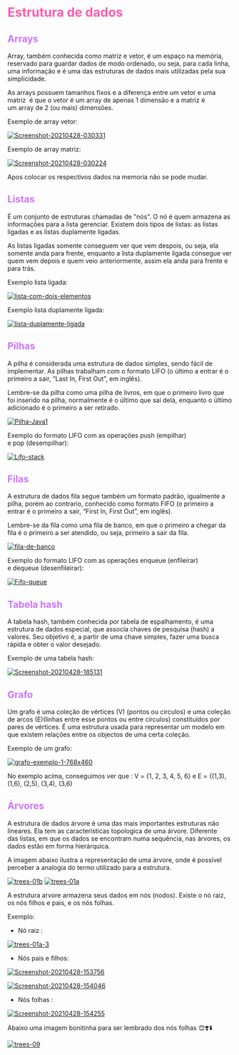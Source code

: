 # <span style='color:#ff5dae;'>Estrutura de dados</span>

## <span style='color:#cb74ff;'>Arrays</span>

  Array, também conhecida como matriz e vetor, é um espaço na memória, reservado para guardar dados de modo ordenado, ou seja, para cada linha, uma informação e é uma das estruturas de dados mais utilizadas pela sua simplicidade. 
  
  As arrays possuem tamanhos fixos e a diferença entre um vetor e uma matriz  é que o vetor é um array de apenas 1 dimensão e a matriz é um array de 2 (ou mais) dimensões.
  
  Exemplo de array vetor:
 
<a href="https://imgbb.com/"><img src="https://i.ibb.co/5BRppdr/Screenshot-20210428-030331.png" alt="Screenshot-20210428-030331" border="0" /></a>
  
  Exemplo de array matriz:

<a href="https://ibb.co/BzHtHBW"><img src="https://i.ibb.co/5MX6XLp/Screenshot-20210428-030224.png" alt="Screenshot-20210428-030224" border="0" /></a>

 Apos colocar os respectivos dados na memoria não se pode mudar.
  
## <span style='color:#cb74ff;'>Listas</span>

 É um conjunto de estruturas chamadas de "nós". O nó é quem armazena as informações para a lista gerenciar. Existem dois tipos de listas: as listas ligadas e as listas duplamente ligadas.
 
 As listas ligadas somente conseguem ver que vem despois, ou seja, ela somente anda para frente, enquanto a lista duplamente ligada consegue ver quem vem depois e quem veio anteriormente, assim ela anda para frente e para trás.
 
 
 Exemplo lista ligada:
 
<a href="https://ibb.co/d7QDyJs"><img src="https://i.ibb.co/DL7QngP/lista-com-dois-elementos.png" alt="lista-com-dois-elementos" border="0" /></a>

 Exemplo lista duplamente ligada:
 
<a href="https://ibb.co/DGJx8KP"><img src="https://i.ibb.co/FsrS07k/lista-duplamente-ligada.png" alt="lista-duplamente-ligada" border="0" /></a>
  
 
## <span style='color:#cb74ff;'>Pilhas</span>

 A pilha é considerada uma estrutura de dados simples, sendo fácil de implementar. As pilhas trabalham com o formato LIFO (o último a entrar é o primeiro a sair, “Last In, First Out”, em inglês). 
 
 Lembre-se da pilha como uma pilha de livros, em que o primeiro livro que foi inserido na pilha, normalmente é o último que sai dela, enquanto o último adicionado é o primeiro a ser retirado.
 
<a href="https://imgbb.com/"><img src="https://i.ibb.co/m0Pj3n0/Pilha-Java1.jpg" alt="Pilha-Java1" border="0" /></a>
 
  Exemplo do formato LIFO com as operações push (empilhar) e pop (desempilhar):
  
<a href="https://ibb.co/3BJV2w2"><img src="https://i.ibb.co/syBcnhn/Lifo-stack.png" alt="Lifo-stack" border="0" /></a>

## <span style='color:#cb74ff;'>Filas</span>

 A estrutura de dados fila segue também um formato padrão, igualmente a pilha, porém ao contrario, conhecido como formato FIFO (o primeiro a entrar é o primeiro a sair, “First In, First Out”, em inglês).
 
  Lembre-se da fila como uma fila de banco, em que o primeiro a chegar da fila é o primeiro a ser atendido, ou seja, primeiro a sair da fila.
  
<a href="https://ibb.co/D47M4Wz"><img src="https://i.ibb.co/Y2td2QP/fila-de-banco.jpg" alt="fila-de-banco" border="0" /></a>
  
  Exemplo do formato LIFO com as operações enqueue (enfileirar) e dequeue (desenfileirar):
  
<a href="https://imgbb.com/"><img src="https://i.ibb.co/PCSfybW/Fifo-queue.png" alt="Fifo-queue" border="0" /></a>

## <span style='color:#cb74ff;'>Tabela hash</span>

 A tabela hash, também conhecida por tabela de espalhamento, é uma estrutura de dados especial, que associa chaves de pesquisa (hash) a valores. Seu objetivo é, a partir de uma chave simples, fazer uma busca rápida e obter o valor desejado.
  
  Exemplo de uma tabela hash:
  
<a href="https://ibb.co/TtxV8H3"><img src="https://i.ibb.co/tDT7sbr/Screenshot-20210428-185131.png" alt="Screenshot-20210428-185131" border="0" /></a>

## <span style='color:#cb74ff;'>Grafo</span>

 Um grafo é uma coleção de vértices (V) (pontos ou circulos) e uma coleção de arcos (E)(linhas entre esse pontos ou entre circulos) constituídos por pares de vértices. É uma estrutura usada para representar um modelo em que existem relações entre os objectos de uma certa coleção.

  Exemplo de um grafo:
  
<a href="https://ibb.co/7JwQ1Lm"><img src="https://i.ibb.co/1fDMmjW/grafo-exemplo-1-768x460.gif" alt="grafo-exemplo-1-768x460" border="0" /></a> 
  
   No exemplo acima, conseguimos ver que : V = {1, 2, 3, 4, 5, 6} e E = {(1,3), (1,6), (2,5), (3,4), (3,6)

## <span style='color:#cb74ff;'>Árvores</span>

 A estrutura de dados árvore é uma das mais importantes estruturas não lineares. Ela tem as características topologica de uma árvore. Diferente das listas, em que os dados se encontram numa sequência, nas árvores, os dados estão em forma hierárquica.
 
 A imagem abaixo ilustra a representação de uma árvore, onde é possível perceber a analogia do termo utilizado para a estrutura.
 
<a href="https://imgbb.com/"><img src="https://i.ibb.co/qgvQSXJ/trees-01b.png" alt="trees-01b" border="0" /></a>
<a href="https://imgbb.com/"><img src="https://i.ibb.co/5vW39pM/trees-01a.png" alt="trees-01a" border="0" /></a>

A estrutura arvore armazena seus dados em nós (nodos). Existe o nó raiz, os nós filhos e pais, e os nós folhas.

Exemplo: 
- Nó raiz :

<a href="https://imgbb.com/"><img src="https://i.ibb.co/th1SBqg/trees-01a-3.png" alt="trees-01a-3" border="0" /></a>

- Nós pais e filhos:

<a href="https://imgbb.com/"><img src="https://i.ibb.co/t4s6rFc/Screenshot-20210428-153756.png" alt="Screenshot-20210428-153756" border="0" /></a>

<a href="https://imgbb.com/"><img src="https://i.ibb.co/B6wPN9b/Screenshot-20210428-154046.png" alt="Screenshot-20210428-154046" border="0" /></a>

- Nós folhas :

<a href="https://imgbb.com/"><img src="https://i.ibb.co/HKJ1hp0/Screenshot-20210428-154255.png" alt="Screenshot-20210428-154255" border="0" /></a>

 Abaixo uma imagem bonitinha para ser lembrado dos nós folhas 😊❣️⬇️

<a href="https://imgbb.com/"><img src="https://i.ibb.co/GWTTZFr/trees-09.png" alt="trees-09" border="0" /></a>
